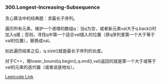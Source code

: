 ### 300.Longest-Increasing-Subsequence
贪心算法中的经典题：求最长子序列。

遍历所有元素，维护一个递增的数组q：当q为空，或者新元素val大于q.back()时加入q尾；否则，寻找q中第一个适合val插入的位置（原q序列里第一个大于等于val的位置），替换成val。 

如此遍历结束之后，q.size()就是最长子序列的长度。

对于C++，用lower_bound(q.begin(),q.end(),val)返回的就是第一个大于或等于val的元素的迭代器（或者说是地址）。


[Leetcode Link](https://leetcode.com/problems/longest-increasing-subsequence)